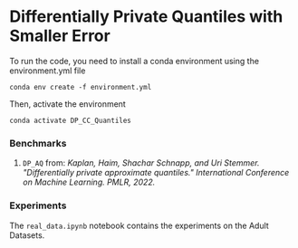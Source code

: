 # Differentially Private Quantiles with Smaller Error

To run the code, you need to install a conda environment using the environment.yml file
    
    conda env create -f environment.yml

Then, activate the environment

    conda activate DP_CC_Quantiles

### Benchmarks
1. `DP_AQ` from: *Kaplan, Haim, Shachar Schnapp, and Uri Stemmer. "Differentially private approximate quantiles." International Conference on Machine Learning. PMLR, 2022.* 

### Experiments
The `real_data.ipynb` notebook contains the experiments on the Adult Datasets.
